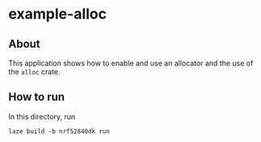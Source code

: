 # example-alloc

## About

This application shows how to enable and use an allocator and the use of the
`alloc` crate.

## How to run

In this directory, run

    laze build -b nrf52840dk run
